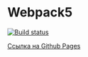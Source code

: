 # Webpack5

[![Build status](https://ci.appveyor.com/api/projects/status/32r7s2skrgm9ubva?svg=true)](https://ci.appveyor.com/project/SergeyBildanov/dom1)

[Ссылка на Github Pages](https://sergeybildanov.github.io/dom2/)
